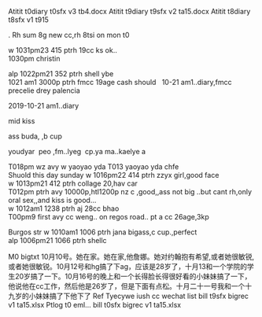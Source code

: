 Atitit t0diary t0sfx v3 tb4.docx
Atitit t9diary t9sfx v2 ta15.docx
Atitit t8diary t8sfx v1 t915  

 . Rh sum  8g new cc,rh  8tsi on mon t0

w	1031pm23	415	ptrh		19cc ks ok..	
1030pm christin

alp	1022pm21	352	ptrh	shell ybe			
	1021 am1	3000p	ptrh	fmcc 19age 
 cash should		   10-21 am​1..diary,fmcc 
precelie drey palencia

2019-10-21 am​1..diary

mid kiss

ass buda, ,b cup

youdyar  peo ,fm..lyeg  cp.ya ma..kaelye a

T018pm  wz avy w yaoyao yda 
T013 yaoyao yda chfe	
Shuold this day sunday
w	1016pm22	414	ptrh	zzyx girl,good face					
w	1013pm21	412	ptrh	collage 20,hav car			
T012pm ptrh avy 10000p,htl1200p
nz	 c ,good,,ass not big ..but cant rh,only oral sex,,and kiss is good...	
w	1012am1	1238	ptrh	aj 28cc bhao				
T00pm9 first avy cc weng..  on regos road..  pt a cc 26age,3kp

Burgos str
w	1010am1	1006	ptrh	jana bigass,c cup.,perfect			
alp	1006pm21	1066	ptrh	shellc
		
M0 bigtxt
10月10号。她在家。她在家,他詹娜。她对约翰抱有希望,或者她很敏锐,或者她很敏锐。10月12号和hg搞了下ag，应该是28岁了，十月13和一个学院的学生20岁搞了一下。10月16号的晚上和一个长得脸长得很好看的小妹妹搞了一下，他说他在cc工作，然后他是26岁了，但是下面有点松。十月二十一号我和一个十九岁的小妹妹搞了下他下了
 Ref
Tyecywe iush cc wechat list
bill t9sfx bigrec v1 ta15.xlsx
Ptlog t0 eml...
bill t0sfx bigrec v1 ta15.xlsx
